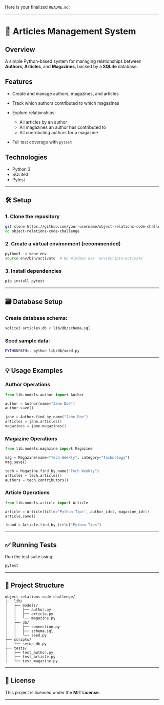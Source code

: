 Here is your finalized `README.md`:

---

# 📰 Articles Management System

## Overview

A simple Python-based system for managing relationships between **Authors**, **Articles**, and **Magazines**, backed by a **SQLite** database.

## Features

* Create and manage authors, magazines, and articles
* Track which authors contributed to which magazines
* Explore relationships:

  * All articles by an author
  * All magazines an author has contributed to
  * All contributing authors for a magazine
* Full test coverage with `pytest`

## Technologies

* Python 3
* SQLite3
* Pytest

---

## 🛠️ Setup

### 1. Clone the repository

```bash
git clone https://github.com/your-username/object-relations-code-challenge.git
cd object-relations-code-challenge
```

### 2. Create a virtual environment (recommended)

```bash
python3 -m venv env
source env/bin/activate  # On Windows use `env\Scripts\activate`
```

### 3. Install dependencies

```bash
pip install pytest
```

---

## 🗃️ Database Setup

### Create database schema:

```bash
sqlite3 articles.db < lib/db/schema.sql
```

### Seed sample data:

```bash
PYTHONPATH=. python lib/db/seed.py
```

---

## 💡 Usage Examples

### Author Operations

```python
from lib.models.author import Author

author = Author(name="Jane Doe")
author.save()

jane = Author.find_by_name("Jane Doe")
articles = jane.articles()
magazines = jane.magazines()
```

### Magazine Operations

```python
from lib.models.magazine import Magazine

mag = Magazine(name="Tech Weekly", category="Technology")
mag.save()

tech = Magazine.find_by_name("Tech Weekly")
articles = tech.articles()
authors = tech.contributors()
```

### Article Operations

```python
from lib.models.article import Article

article = Article(title="Python Tips", author_id=1, magazine_id=1)
article.save()

found = Article.find_by_title("Python Tips")
```

---

## ✅ Running Tests

Run the test suite using:

```bash
pytest
```

---

## 📁 Project Structure

```
object-relations-code-challenge/
├── lib/
│   ├── models/
│   │   ├── author.py
│   │   ├── article.py
│   │   └── magazine.py
│   ├── db/
│   │   ├── connection.py
│   │   ├── schema.sql
│   │   └── seed.py
├── scripts/
│   └── setup_db.py
├── tests/
│   ├── test_author.py
│   ├── test_article.py
│   └── test_magazine.py
```

---

## 📄 License

This project is licensed under the **MIT License**.

---

